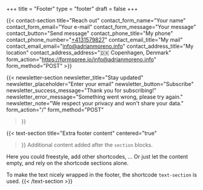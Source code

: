 +++
title =  "Footer"
type = "footer"
draft = false
+++

{{< contact-section
title="Reach out"
contact_form_name="Your name"
contact_form_email="Your e-mail"
contact_form_message="Your message"
contact_button="Send message"
contact_phone_title="My phone"
contact_phone_number="<a href='tel:+4531579827'>+4131579827</a>"
contact_email_title="My mail"
contact_email_email="info@adrianmoreno.info"
contact_address_title="My location"
contact_address_address="🇩🇰 Copenhagen, Denmark"
form_action="https://formspree.io/info@adrianmoreno.info"
form_method="POST" >}}

{{< newsletter-section 
    newsletter_title="Stay updated"
    newsletter_placeholder="Enter your email"
    newsletter_button="Subscribe"
    newsletter_success_message="Thank you for subscribing!"
    newsletter_error_message="Something went wrong, please try again."
    newsletter_note="We respect your privacy and won't share your data."
    form_action="/"
    form_method="POST"
>}}


{{< text-section
title="Extra footer content"
centered="true"
>}}
Additional content added after the `section` blocks. 

Here you could freestyle, add other shortcodes, ...  Or just let the content empty, and rely on the shortcode sections alone.

To make the text nicely wrapped in the footer, the shortcode `text-section` is used.
{{< /text-section >}}